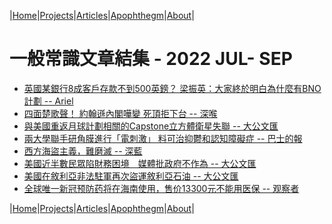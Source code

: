 |[Home](/README.md)|[Projects](/projects.md)|[Articles](/articles.md)|[Apophthegm](/apophthegm.md)|[About](/about.md)|

# 一般常識文章結集 - 2022 JUL- SEP

- [英國某銀行8成客戶存款不到500英鎊？ 梁振英：大家終於明白為什麼有BNO計劃 -- Ariel](https://www.bastillepost.com/hongkong/article/10976893-%e8%8b%b1%e5%9c%8b%e6%9f%90%e9%8a%80%e8%a1%8c8%e6%88%90%e5%ae%a2%e6%88%b6%e5%ad%98%e6%ac%be%e4%b8%8d%e5%88%b0500%e8%8b%b1%e9%8e%8a%ef%bc%9f-%e6%a2%81%e6%8c%af%e8%8b%b1%ef%bc%9a%e5%a4%a7%e5%ae%b6)  
- [四面楚歌聲！ 約翰遜內閣嘩變 死頂拒下台 -- 深喉](https://www.bastillepost.com/hongkong/article/10976497-%e5%9b%9b%e9%9d%a2%e6%a5%9a%e6%ad%8c%e8%81%b2%ef%bc%81-%e7%b4%84%e7%bf%b0%e9%81%9c%e5%85%a7%e9%96%a3%e5%98%a9%e8%ae%8a-%e6%ad%bb%e9%a0%82%e6%8b%92%e4%b8%8b%e5%8f%b0)  
- [與美國重返月球計劃相關的Capstone立方體衛星失聯 -- 大公文匯](https://www.tkww.hk/a/202207/06/AP62c55917e4b0a469027e52d8.html)  
- [兩大學聯手研角膜進行「電刺激」 料可治抑鬱和認知障礙症 -- 巴士的報](https://www.bastillepost.com/hongkong/article/10978689-%e5%85%a9%e5%a4%a7%e5%ad%b8%e8%81%af%e6%89%8b%e7%a0%94%e7%a9%b6%e9%9b%bb%e5%88%ba%e6%bf%80%e8%a7%92%e8%86%9c-%e6%88%96%e5%8f%af%e6%b2%bb%e6%8a%91%e9%ac%b1%e5%92%8c%e8%aa%8d%e7%9f%a5%e9%9a%9c%e7%a4%99)  
- [西方海盜主義，難磨滅 -- 深藍](https://www.bastillepost.com/hongkong/article/10979301-%e7%be%8e%e5%9c%8b%e5%a5%89%e8%a1%8c%e3%80%8c%e7%a7%91%e6%8a%80%e6%b5%b7%e7%9b%9c%e4%b8%bb%e7%be%a9%e3%80%8d)  
- [美國近半數民眾陷財務困境　媒體批政府不作為 -- 大公文匯](https://www.tkww.hk/a/202207/07/AP62c6cbafe4b0a469027ece8c.html)  
- [美國在敘利亞非法駐軍再次盜運敘利亞石油 -- 大公文匯](https://www.tkww.hk/a/202207/07/AP62c6dabae4b0a469027ed3d7.html)  
- [全球唯一新冠预防药将在海南使用，售价13300元不能用医保 -- 观察者](https://www.guancha.cn/politics/2022_07_07_648379.shtml)  

|[Home](/README.md)|[Projects](/projects.md)|[Articles](/articles.md)|[Apophthegm](/apophthegm.md)|[About](/about.md)|
